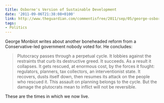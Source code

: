 ```yaml
---
title: Osborne's Version of Sustainable Development
date: '2011-09-06T21:38:08+0100'
link: http://www.theguardian.com/commentisfree/2011/sep/05/george-osborne-motorway-sustainable-development
tags:
- Politics
---
```

George Monbiot writes about another boneheaded reform from a Conservative-led government nobody voted for. He concludes:

> Plutocracy passes through a perpetual cycle. It lobbies against the restraints that curb its destructive greed. It succeeds. As a result it collapses. It gets rescued, at enormous cost, by the forces it fought: regulators, planners, tax collectors, an interventionist state. It recovers, dusts itself down, then resumes its attack on the people who rescued it. This assault on planning belongs to the cycle. But the damage the plutocrats mean to inflict will not be reversible.

These are the times in which we now live.
